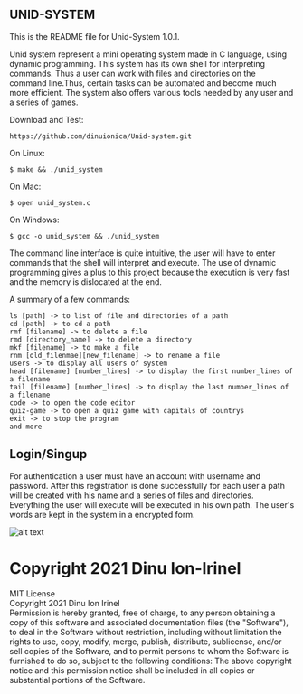 ## UNID-SYSTEM

This is the README file for Unid-System 1.0.1.


Unid system represent a mini operating system made in C language, using dynamic programming. 
This system has its own shell for interpreting commands. Thus a user can work with files 
and directories on the command line.Thus, certain tasks can be automated and become much more efficient.
The system also offers various tools needed by any user and a series of games.

Download and Test:
```
https://github.com/dinuionica/Unid-system.git
```


On Linux:

```
$ make && ./unid_system
```

On Mac:

```
$ open unid_system.c
```

On Windows:

```
$ gcc -o unid_system && ./unid_system
```

The command line interface is quite intuitive, the user will have to enter commands 
that the shell will interpret and execute. The use of dynamic programming gives a plus
to this project because the execution is very fast and the memory is dislocated at the end.

A summary of a few commands:
```
ls [path] -> to list of file and directories of a path
cd [path] -> to cd a path
rmf [filename] -> to delete a file
rmd [directory_name] -> to delete a directory
mkf [filename] -> to make a file
rnm [old_filenmae][new_filename] -> to rename a file
users -> to display all users of system
head [filename] [number_lines] -> to display the first number_lines of a filename
tail [filename] [number_lines] -> to display the last number_lines of a filename
code -> to open the code editor
quiz-game -> to open a quiz game with capitals of countrys
exit -> to stop the program
and more
```

## Login/Singup
For authentication a user must have an account with username and password.
After this registration is done successfully for each user a path will be created
with his name and a series of files and directories. Everything the user will execute
will be executed in his own path. The user's words are kept in the system in a encrypted form.

![alt text](https://user-images.githubusercontent.com/51510817/109278366-72f87100-77e6-11eb-9422-906c345d8cf1.jpg)

# Copyright 2021 Dinu Ion-Irinel
MIT License<br>
   Copyright 2021 Dinu Ion Irinel <br>
   Permission is hereby granted, free of charge, to any person obtaining a copy
   of this software and associated documentation files (the "Software"), to deal
   in the Software without restriction, including without limitation the rights 
   to use, copy, modify, merge, publish, distribute, sublicense, and/or sell
   copies of the Software, and to permit persons to whom the Software is
   furnished to do so, subject to the following conditions:
   The above copyright notice and this permission notice shall be included in all
   copies or substantial portions of the Software.

